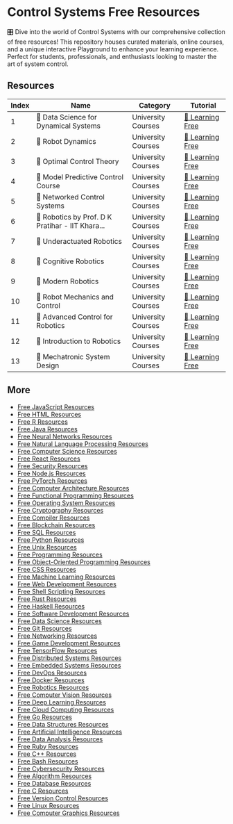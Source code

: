 # Control Systems Free Resources

🎛️ Dive into the world of Control Systems with our comprehensive collection of free resources! This repository houses curated materials, online courses, and a unique interactive Playground to enhance your learning experience. Perfect for students, professionals, and enthusiasts looking to master the art of system control.

## Resources

|   Index | Name                                            | Category           | Tutorial                                                                                                                               |
|---------|-------------------------------------------------|--------------------|----------------------------------------------------------------------------------------------------------------------------------------|
|       1 | 📖 Data Science for Dynamical Systems            | University Courses | [🔗 Learning Free](https://getvm.io/tutorials/data-science-for-dynamical-systems-by-oliver-wallscheid-sebastian-peitz)                  |
|       2 | 📖 Robot Dynamics                                | University Courses | [🔗 Learning Free](https://getvm.io/tutorials/cmu-16-715-robot-dynamics-2022-cmu)                                                       |
|       3 | 📖 Optimal Control Theory                        | University Courses | [🔗 Learning Free](https://getvm.io/tutorials/cmu-16-745-optimal-control-2023-cmu)                                                      |
|       4 | 📖 Model Predictive Control Course               | University Courses | [🔗 Learning Free](https://getvm.io/tutorials/epfl-me-425-model-predictive-control-fall-2020-by-colin-jones)                            |
|       5 | 📖 Networked Control Systems                     | University Courses | [🔗 Learning Free](https://getvm.io/tutorials/epfl-me-427-networked-control-systems-spring-2020-by-giancarlo-ferrari-trecate)           |
|       6 | 📖 Robotics by Prof. D K Pratihar - IIT Khara... | University Courses | [🔗 Learning Free](https://getvm.io/tutorials/robotics-by-prof-d-k-pratihar-iit-kharagpur)                                              |
|       7 | 📖 Underactuated Robotics                        | University Courses | [🔗 Learning Free](https://getvm.io/tutorials/6832-underactuated-robotics-mit-ocw)                                                      |
|       8 | 📖 Cognitive Robotics                            | University Courses | [🔗 Learning Free](https://getvm.io/tutorials/6834j-cognitive-robotics-mit-ocw)                                                         |
|       9 | 📖 Modern Robotics                               | University Courses | [🔗 Learning Free](https://getvm.io/tutorials/modern-robotics-northwestern-university)                                                  |
|      10 | 📖 Robot Mechanics and Control                   | University Courses | [🔗 Learning Free](https://getvm.io/tutorials/robot-mechanics-and-control-snu)                                                          |
|      11 | 📖 Advanced Control for Robotics                 | University Courses | [🔗 Learning Free](https://getvm.io/tutorials/mee5114-advanced-control-for-robotics-from-southern-university-of-science-and-technology) |
|      12 | 📖 Introduction to Robotics                      | University Courses | [🔗 Learning Free](https://getvm.io/tutorials/cs-223a-introduction-to-robotics-stanford-university)                                     |
|      13 | 📖 Mechatronic System Design                     | University Courses | [🔗 Learning Free](https://getvm.io/tutorials/mechatronic-system-design-tu-delft)                                                       |

## More

- [Free JavaScript Resources](https://github.com/getvmio/free-javascript-resources)
- [Free HTML Resources](https://github.com/getvmio/free-html-resources)
- [Free R Resources](https://github.com/getvmio/free-r-resources)
- [Free Java Resources](https://github.com/getvmio/free-java-resources)
- [Free Neural Networks Resources](https://github.com/getvmio/free-neural-networks-resources)
- [Free Natural Language Processing Resources](https://github.com/getvmio/free-natural-language-processing-resources)
- [Free Computer Science Resources](https://github.com/getvmio/free-computer-science-resources)
- [Free React Resources](https://github.com/getvmio/free-react-resources)
- [Free Security Resources](https://github.com/getvmio/free-security-resources)
- [Free Node.js Resources](https://github.com/getvmio/free-node-js-resources)
- [Free PyTorch Resources](https://github.com/getvmio/free-pytorch-resources)
- [Free Computer Architecture Resources](https://github.com/getvmio/free-computer-architecture-resources)
- [Free Functional Programming Resources](https://github.com/getvmio/free-functional-programming-resources)
- [Free Operating System Resources](https://github.com/getvmio/free-operating-system-resources)
- [Free Cryptography Resources](https://github.com/getvmio/free-cryptography-resources)
- [Free Compiler Resources](https://github.com/getvmio/free-compiler-resources)
- [Free Blockchain Resources](https://github.com/getvmio/free-blockchain-resources)
- [Free SQL Resources](https://github.com/getvmio/free-sql-resources)
- [Free Python Resources](https://github.com/getvmio/free-python-resources)
- [Free Unix Resources](https://github.com/getvmio/free-unix-resources)
- [Free Programming Resources](https://github.com/getvmio/free-programming-resources)
- [Free Object-Oriented Programming Resources](https://github.com/getvmio/free-object-oriented-programming-resources)
- [Free CSS Resources](https://github.com/getvmio/free-css-resources)
- [Free Machine Learning Resources](https://github.com/getvmio/free-machine-learning-resources)
- [Free Web Development Resources](https://github.com/getvmio/free-web-development-resources)
- [Free Shell Scripting Resources](https://github.com/getvmio/free-shell-scripting-resources)
- [Free Rust Resources](https://github.com/getvmio/free-rust-resources)
- [Free Haskell Resources](https://github.com/getvmio/free-haskell-resources)
- [Free Software Development Resources](https://github.com/getvmio/free-software-development-resources)
- [Free Data Science Resources](https://github.com/getvmio/free-data-science-resources)
- [Free Git Resources](https://github.com/getvmio/free-git-resources)
- [Free Networking Resources](https://github.com/getvmio/free-networking-resources)
- [Free Game Development Resources](https://github.com/getvmio/free-game-development-resources)
- [Free TensorFlow Resources](https://github.com/getvmio/free-tensorflow-resources)
- [Free Distributed Systems Resources](https://github.com/getvmio/free-distributed-systems-resources)
- [Free Embedded Systems Resources](https://github.com/getvmio/free-embedded-systems-resources)
- [Free DevOps Resources](https://github.com/getvmio/free-devops-resources)
- [Free Docker Resources](https://github.com/getvmio/free-docker-resources)
- [Free Robotics Resources](https://github.com/getvmio/free-robotics-resources)
- [Free Computer Vision Resources](https://github.com/getvmio/free-computer-vision-resources)
- [Free Deep Learning Resources](https://github.com/getvmio/free-deep-learning-resources)
- [Free Cloud Computing Resources](https://github.com/getvmio/free-cloud-computing-resources)
- [Free Go Resources](https://github.com/getvmio/free-go-resources)
- [Free Data Structures Resources](https://github.com/getvmio/free-data-structures-resources)
- [Free Artificial Intelligence Resources](https://github.com/getvmio/free-artificial-intelligence-resources)
- [Free Data Analysis Resources](https://github.com/getvmio/free-data-analysis-resources)
- [Free Ruby Resources](https://github.com/getvmio/free-ruby-resources)
- [Free C++ Resources](https://github.com/getvmio/free-cpp-resources)
- [Free Bash Resources](https://github.com/getvmio/free-bash-resources)
- [Free Cybersecurity Resources](https://github.com/getvmio/free-cybersecurity-resources)
- [Free Algorithm Resources](https://github.com/getvmio/free-algorithm-resources)
- [Free Database Resources](https://github.com/getvmio/free-database-resources)
- [Free C Resources](https://github.com/getvmio/free-c-resources)
- [Free Version Control Resources](https://github.com/getvmio/free-version-control-resources)
- [Free Linux Resources](https://github.com/getvmio/free-linux-resources)
- [Free Computer Graphics Resources](https://github.com/getvmio/free-computer-graphics-resources)
